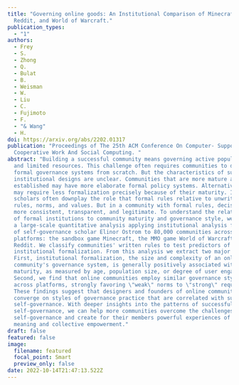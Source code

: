 ```yaml
---
title: "Governing online goods: An Institutional Comparison of Minecraft,
  Reddit, and World of Warcraft."
publication_types:
  - "1"
authors:
  - Frey
  - S.
  - Zhong
  - Q.
  - Bulat
  - B.
  - Weisman
  - W.
  - Liu
  - C.
  - Fujimoto
  - F.
  - "& Wang"
  - H.
doi: https://arxiv.org/abs/2202.01317
publication: "Proceedings of The 25th ACM Conference On Computer- Supported
  Cooperative Work And Social Computing. "
abstract: "Building a successful community means governing active populations
  and limited resources. This challenge often requires communities to design
  formal governance systems from scratch. But the characteristics of successful
  institutional designs are unclear. Communities that are more mature and
  established may have more elaborate formal policy systems. Alternatively, they
  may require less formalization precisely because of their maturity. Indeed,
  scholars often downplay the role that formal rules relative to unwritten
  rules, norms, and values. But in a community with formal rules, decisions are
  more consistent, transparent, and legitimate. To understand the relationship
  of formal institutions to community maturity and governance style, we conduct
  a large-scale quantitative analysis applying institutional analysis frameworks
  of self-governance scholar Elinor Ostrom to 80,000 communities across 3
  platforms: the sandbox game Minecraft, the MMO game World of Warcraft, and
  Reddit. We classify communities' written rules to test predictors of
  institutional formalization. From this analysis we extract two major findings.
  First, institutional formalization, the size and complexity of an online
  community's governance system, is generally positively associated with
  maturity, as measured by age, population size, or degree of user engagement.
  Second, we find that online communities employ similar governance styles
  across platforms, strongly favoring \"weak\" norms to \"strong\" requirements.
  These findings suggest that designers and founders of online communities
  converge on styles of governance practice that are correlated with successful
  self-governance. With deeper insights into the patterns of successful
  self-governance, we can help more communities overcome the challenges of
  self-governance and create for their members powerful experiences of shared
  meaning and collective empowerment."
draft: false
featured: false
image:
  filename: featured
  focal_point: Smart
  preview_only: false
date: 2022-10-14T21:47:13.522Z
---
```

